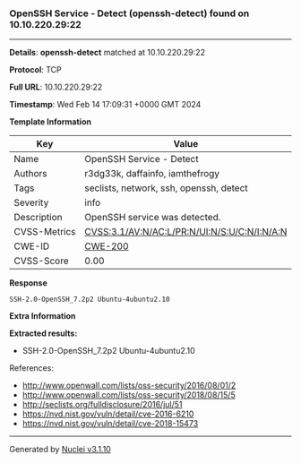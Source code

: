 ### OpenSSH Service - Detect (openssh-detect) found on 10.10.220.29:22

----
**Details**: **openssh-detect** matched at 10.10.220.29:22

**Protocol**: TCP

**Full URL**: 10.10.220.29:22

**Timestamp**: Wed Feb 14 17:09:31 +0000 GMT 2024

**Template Information**

| Key | Value |
| --- | --- |
| Name | OpenSSH Service - Detect |
| Authors | r3dg33k, daffainfo, iamthefrogy |
| Tags | seclists, network, ssh, openssh, detect |
| Severity | info |
| Description | OpenSSH service was detected.<br> |
| CVSS-Metrics | [CVSS:3.1/AV:N/AC:L/PR:N/UI:N/S:U/C:N/I:N/A:N](https://www.first.org/cvss/calculator/3.1#CVSS:3.1/AV:N/AC:L/PR:N/UI:N/S:U/C:N/I:N/A:N) |
| CWE-ID | [CWE-200](https://cwe.mitre.org/data/definitions/200.html) |
| CVSS-Score | 0.00 |

**Response**
```http
SSH-2.0-OpenSSH_7.2p2 Ubuntu-4ubuntu2.10

```

**Extra Information**

**Extracted results:**

- SSH-2.0-OpenSSH_7.2p2 Ubuntu-4ubuntu2.10


References: 
- http://www.openwall.com/lists/oss-security/2016/08/01/2
- http://www.openwall.com/lists/oss-security/2018/08/15/5
- http://seclists.org/fulldisclosure/2016/jul/51
- https://nvd.nist.gov/vuln/detail/cve-2016-6210
- https://nvd.nist.gov/vuln/detail/cve-2018-15473

----

Generated by [Nuclei v3.1.10](https://github.com/projectdiscovery/nuclei)
